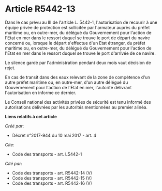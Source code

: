 # Article R5442-13

Dans le cas prévu au III de l'article L. 5442-1, l'autorisation de recourir à une équipe privée de protection est sollicitée
par l'armateur auprès du préfet maritime ou, en outre-mer, du délégué du Gouvernement pour l'action de l'Etat en mer dans le
ressort duquel se trouve le port de départ du navire concerné ou, lorsque le départ s'effectue d'un Etat étranger, du préfet
maritime ou, en outre-mer, du délégué du Gouvernement pour l'action de l'Etat en mer dans le ressort duquel se trouve le port
d'arrivée de ce navire. 

Le silence gardé par l'administration pendant deux mois vaut décision de rejet. 

En cas de transit dans des eaux relevant de la zone de compétence d'un autre préfet maritime ou, en outre-mer, d'un autre
délégué du Gouvernement pour l'action de l'Etat en mer, l'autorité délivrant l'autorisation en informe ce dernier. 

Le Conseil national des activités privées de sécurité est tenu informé des autorisations délivrées par les autorités
mentionnées au premier alinéa.

**Liens relatifs à cet article**

_Créé par_:

  - Décret n°2017-944 du 10 mai 2017 - art. 4

_Cite_:

  - Code des transports - art. L5442-1

_Cité par_:

  - Code des transports - art. R5442-14 (V)
  - Code des transports - art. R5442-15 (V)
  - Code des transports - art. R5442-16 (V)
